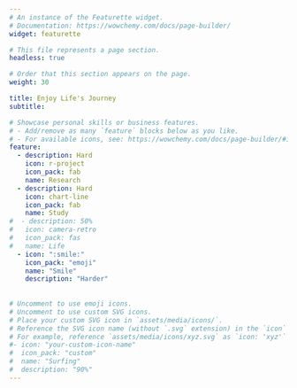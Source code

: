 ```yaml
---
# An instance of the Featurette widget.
# Documentation: https://wowchemy.com/docs/page-builder/
widget: featurette

# This file represents a page section.
headless: true

# Order that this section appears on the page.
weight: 30

title: Enjoy Life's Journey
subtitle:

# Showcase personal skills or business features.
# - Add/remove as many `feature` blocks below as you like.
# - For available icons, see: https://wowchemy.com/docs/page-builder/#icons
feature:
  - description: Hard
    icon: r-project
    icon_pack: fab
    name: Research
  - description: Hard
    icon: chart-line
    icon_pack: fab
    name: Study
#  - description: 50%
#   icon: camera-retro
#   icon_pack: fas
#   name: Life
  - icon: ":smile:"
    icon_pack: "emoji"
    name: "Smile"
    description: "Harder"
    
    
# Uncomment to use emoji icons.
# Uncomment to use custom SVG icons.
# Place your custom SVG icon in `assets/media/icons/`.
# Reference the SVG icon name (without `.svg` extension) in the `icon` field.
# For example, reference `assets/media/icons/xyz.svg` as `icon: 'xyz'`
#- icon: "your-custom-icon-name"
#  icon_pack: "custom"
#  name: "Surfing"
#  description: "90%"
---
```

